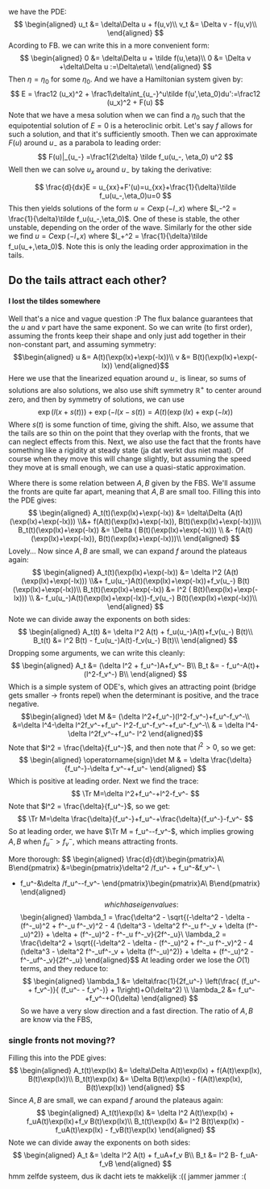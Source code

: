 $$
\newcommand{\Tr}{\operatorname{Tr}}
$$
we have the PDE:
$$
\begin{aligned}
u_t &= \delta\Delta u + f(u,v)\\
v_t &= \Delta v - f(u,v)\\
\end{aligned}
$$
Acording to FB. we can write this in a more convenient form:
$$
\begin{aligned}
0 &= \delta\Delta u + \tilde f(u,\eta)\\
0 &=  \Delta v +\delta\Delta u :=\Delta\eta\\
\end{aligned}
$$
Then $\eta=\eta_0$ for some $\eta_0$. And we have a Hamiltonian system given by:
$$
E = \frac12 (u_x)^2 + \frac1\delta\int_{u_-}^u\tilde f(u',\eta_0)du':=\frac12 (u_x)^2 + F(u)
$$
Note that we have a mesa solution when we can find a $\eta_0$ such that the equipotential solution of $E=0$ is a heteroclinic orbit. Let's say $f$ allows for such a solution, and that it's sufficiently smooth. Then we can approximate $F(u)$ around $u_-$ as a parabola to leading order:
$$
F(u)|_{u_-} =\frac1{2\delta} \tilde f_u(u_-, \eta_0) u^2
$$
Well then we can solve $u_x$ around $u_-$ by taking the derivative:

$$
\frac{d}{dx}E = u_{xx}+F'(u)=u_{xx}+\frac{1}{\delta}\tilde f_u(u_-,\eta_0)u=0
$$
This then yields solutions of the form $u=C\exp(-l_-x)$ where $l_-^2 = \frac{1}{\delta}\tilde f_u(u_-,\eta_0)$. One of these is stable, the other unstable, depending on the order of the wave. Similarly for the other side we find $u=C\exp(-l_+x)$ where $l_+^2 = \frac{1}{\delta}\tilde f_u(u_+,\eta_0)$. Note this is only the leading order approximation in the tails. 

## Do the tails attract each other?
#### I lost the tildes somewhere

Well that's a nice and vague question :P The flux balance guarantees that the $u$ and $v$ part have the same exponent. So we can write (to first order), assuming the fronts keep their shape and only just add together in their non-constant part, and assuming symmetry:
$$\begin{aligned}
u &= A(t)(\exp(lx)+\exp(-lx))\\
v &= B(t)(\exp(lx)+\exp(-lx))
\end{aligned}$$
Here we use that the linearized equation around $u_-$ is linear, so sums of solutions are also solutions, we also use shift symmetry $\mathbb R^+$ to center around zero, and then by symmetry of solutions, we can use 
$$\exp(l(x+s(t)))+\exp(-l(x-s(t))=A(t)(\exp(lx)+\exp(-lx))$$
Where $s(t)$ is some function of time, giving the shift. 
Also, we assume that the tails are so thin on the point that they overlap with the fronts, that we can neglect effects from this. Next, we also use the fact that the fronts have something like a rigidity at steady state (ja dat werkt dus niet maat). Of course when they move this will change slightly, but assuming the speed they move at is small enough, we can use a quasi-static approximation. 

Where there is some relation between $A,B$ given by the FBS. We'll assume the fronts are quite far apart, meaning that $A,B$ are small too. 
Filling this into the PDE gives:
$$
\begin{aligned}
A_t(t)(\exp(lx)+\exp(-lx)) &= \delta\Delta (A(t)(\exp(lx)+\exp(-lx))) \\&+ f(A(t)(\exp(lx)+\exp(-lx)), B(t)(\exp(lx)+\exp(-lx)))\\
 B_t(t)(\exp(lx)+\exp(-lx)) &= \Delta ( B(t)(\exp(lx)+\exp(-lx))) \\
&- f(A(t)(\exp(lx)+\exp(-lx)), B(t)(\exp(lx)+\exp(-lx)))\\
\end{aligned}
$$
Lovely... Now since $A,B$ are small, we can expand $f$ around the plateaus again:
$$
\begin{aligned}
A_t(t)(\exp(lx)+\exp(-lx)) &= \delta l^2 (A(t)(\exp(lx)+\exp(-lx))) \\&+ f_u(u_-)A(t)(\exp(lx)+\exp(-lx))+f_v(u_-) B(t)(\exp(lx)+\exp(-lx))\\
 B_t(t)(\exp(lx)+\exp(-lx)) &= l^2 ( B(t)(\exp(lx)+\exp(-lx))) \\
&- f_u(u_-)A(t)(\exp(lx)+\exp(-lx))-f_v(u_-) B(t)(\exp(lx)+\exp(-lx))\\
\end{aligned}
$$
Note we can divide away the exponents on both sides:
$$
\begin{aligned}
A_t(t) &= \delta l^2 A(t) + f_u(u_-)A(t)+f_v(u_-) B(t)\\
 B_t(t) &= l^2 B(t) - f_u(u_-)A(t)-f_v(u_-) B(t)\\
\end{aligned}
$$
Dropping some arguments, we can write this cleanly:
$$
\begin{aligned}
A_t &= (\delta l^2  + f_u^-)A+f_v^- B\\
B_t &=  - f_u^-A(t)+(l^2-f_v^-) B\\
\end{aligned}
$$
Which is a simple system of ODE's, which gives an attracting point (bridge gets smaller -> fronts repel) when the determinant is positive, and the trace negative.
$$\begin{aligned}
\det M &= (\delta l^2+f_u^-)(l^2-f_v^-)+f_u^-f_v^-\\
&=\delta l^4-\delta l^2f_v^-+f_u^- l^2-f_u^-f_v^-+f_u^-f_v^-\\
& = \delta l^4-\delta l^2f_v^-+f_u^- l^2
\end{aligned}$$
Note that $l^2 = \frac{\delta}{f_u^-}$, and then note that $l^2>0$, so we get:
$$
\begin{aligned}
\operatorname{sign}\det M & = \delta \frac{\delta}{f_u^-}-\delta f_v^-+f_u^- 
\end{aligned}
$$
Which is positive at leading order. Next we find the trace:
$$
\Tr M=\delta l^2+f_u^-+l^2-f_v^- 
$$
Note that $l^2 = \frac{\delta}{f_u^-}$, so we get:
$$
\Tr M=\delta \frac{\delta}{f_u^-}+f_u^-+\frac{\delta}{f_u^-}-f_v^- 
$$
So at leading order, we have $\Tr M = f_u^--f_v^-$, which implies growing $A,B$ when $f_u^->f_v^-$, which means attracting fronts. 




More thorough:
$$
\begin{aligned}
\frac{d}{dt}\begin{pmatrix}A\\ B\end{pmatrix} &=\begin{pmatrix}\delta^2 /f_u^-  + f_u^-&f_v^- \\
 - f_u^-&\delta /f_u^--f_v^- \end{pmatrix}\begin{pmatrix}A\\ B\end{pmatrix}
\end{aligned}
$$
which has eigenvalues:
$$\begin{aligned}
\lambda_1 = \frac{\delta^2 - \sqrt{(-\delta^2 - \delta - (f^-_u)^2 + f^-_u f^-_v)^2 - 4 (\delta^3 - \delta^2 f^-_u f^-_v + \delta (f^-_u)^2)} + \delta + (f^-_u)^2 - f^-_u f^-_v}{2f^-_u}\\
\lambda_2 = \frac{\delta^2 + \sqrt{(-\delta^2 - \delta - (f^-_u)^2 + f^-_u f^-_v)^2 - 4 (\delta^3 - \delta^2 f^-_uf^-_v + \delta (f^-_u)^2)} + \delta + (f^-_u)^2 - f^-_uf^-_v}{2f^-_u}
\end{aligned}$$
At leading order we lose the $O(1)$ terms, and they reduce to:
$$
\begin{aligned}
\lambda_1 &=  \delta\frac{1}{2f_u^-} \left(\frac{ (f_u^- + f_v^-)}{ (f_u^- - f_v^-)} + 1\right)+O(\delta^2)
\\
\lambda_2 &= f_u^-+f_v^-+O(\delta)
\end{aligned}
$$
So we have a very slow direction and a fast direction. The ratio of $A,B$ are know via the FBS, 


### single fronts not moving??
Filling this into the PDE gives:
$$
\begin{aligned}
A_t(t)\exp(lx) &= \delta\Delta A(t)\exp(lx) + f(A(t)\exp(lx), B(t)\exp(lx))\\
 B_t(t)\exp(lx) &= \Delta  B(t)\exp(lx) - f(A(t)\exp(lx), B(t)\exp(lx))
\end{aligned}
$$
Since $A,B$ are small, we can expand $f$ around the plateaus again:
$$
\begin{aligned}
A_t(t)\exp(lx) &= \delta l^2 A(t)\exp(lx) + f_uA(t)\exp(lx)+f_v B(t)\exp(lx)\\
 B_t(t)\exp(lx) &= l^2  B(t)\exp(lx) - f_uA(t)\exp(lx) - f_vB(t)\exp(lx)
\end{aligned}
$$
Note we can divide away the exponents on both sides:
$$
\begin{aligned}
A_t &= \delta l^2 A(t) + f_uA+f_v B\\
 B_t &= l^2  B- f_uA- f_vB
\end{aligned}
$$
hmm zelfde systeem, dus ik dacht iets te makkelijk :((
jammer jammer :(
